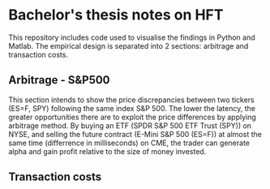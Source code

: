# Bachelor's thesis notes on HFT

This repository includes code used to visualise the findings in Python and Matlab. 
The empirical design is separated into 2 sections: arbitrage and transaction costs.

## Arbitrage - S&P500

This section intends to show the price discrepancies between two tickers (ES=F, SPY) following the same index S&P 500.
The lower the latency, the greater opportunities there are to exploit the price differences by applying arbitrage method.
By buying an ETF (SPDR S&P 500 ETF Trust (SPY)) on NYSE, and selling the future contract (E-Mini S&P 500 (ES=F)) at almost the same time (differrence in milliseconds) on CME, the trader can generate alpha and gain profit relative to the size of money invested.


## Transaction costs
